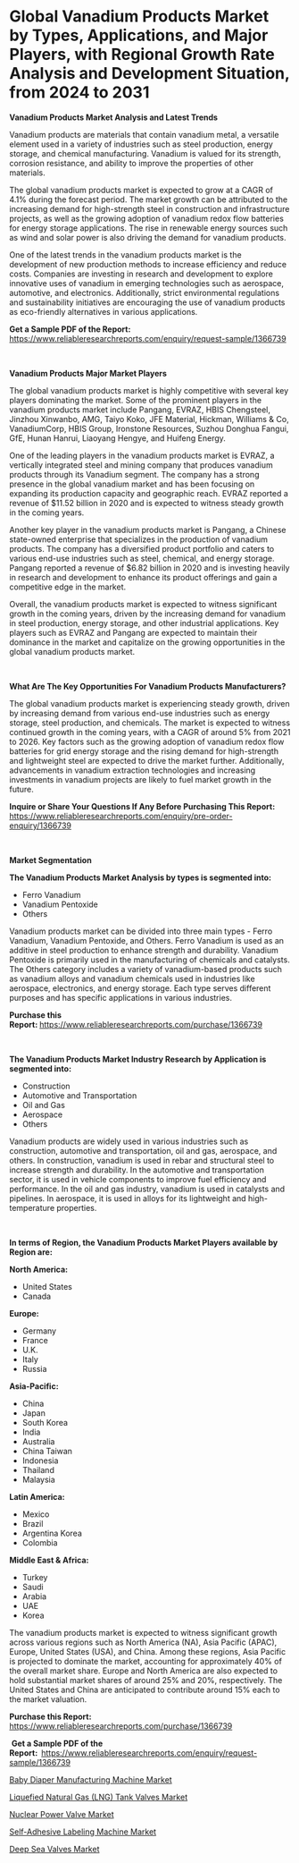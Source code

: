 <p><h1>Global Vanadium Products Market by Types, Applications, and Major Players, with Regional Growth Rate Analysis and Development Situation, from 2024 to 2031</h1></p><p><strong>Vanadium Products Market Analysis and Latest Trends</strong></p>
<p><p>Vanadium products are materials that contain vanadium metal, a versatile element used in a variety of industries such as steel production, energy storage, and chemical manufacturing. Vanadium is valued for its strength, corrosion resistance, and ability to improve the properties of other materials.</p><p>The global vanadium products market is expected to grow at a CAGR of 4.1% during the forecast period. The market growth can be attributed to the increasing demand for high-strength steel in construction and infrastructure projects, as well as the growing adoption of vanadium redox flow batteries for energy storage applications. The rise in renewable energy sources such as wind and solar power is also driving the demand for vanadium products.</p><p>One of the latest trends in the vanadium products market is the development of new production methods to increase efficiency and reduce costs. Companies are investing in research and development to explore innovative uses of vanadium in emerging technologies such as aerospace, automotive, and electronics. Additionally, strict environmental regulations and sustainability initiatives are encouraging the use of vanadium products as eco-friendly alternatives in various applications.</p></p>
<p><strong>Get a Sample PDF of the Report:&nbsp;</strong> <a href="https://www.reliableresearchreports.com/enquiry/request-sample/1366739">https://www.reliableresearchreports.com/enquiry/request-sample/1366739</a></p>
<p>&nbsp;</p>
<p><strong>Vanadium Products Major Market Players</strong></p>
<p><p>The global vanadium products market is highly competitive with several key players dominating the market. Some of the prominent players in the vanadium products market include Pangang, EVRAZ, HBIS Chengsteel, Jinzhou Xinwanbo, AMG, Taiyo Koko, JFE Material, Hickman, Williams & Co, VanadiumCorp, HBIS Group, Ironstone Resources, Suzhou Donghua Fangui, GfE, Hunan Hanrui, Liaoyang Hengye, and Huifeng Energy.</p><p>One of the leading players in the vanadium products market is EVRAZ, a vertically integrated steel and mining company that produces vanadium products through its Vanadium segment. The company has a strong presence in the global vanadium market and has been focusing on expanding its production capacity and geographic reach. EVRAZ reported a revenue of $11.52 billion in 2020 and is expected to witness steady growth in the coming years.</p><p>Another key player in the vanadium products market is Pangang, a Chinese state-owned enterprise that specializes in the production of vanadium products. The company has a diversified product portfolio and caters to various end-use industries such as steel, chemical, and energy storage. Pangang reported a revenue of $6.82 billion in 2020 and is investing heavily in research and development to enhance its product offerings and gain a competitive edge in the market.</p><p>Overall, the vanadium products market is expected to witness significant growth in the coming years, driven by the increasing demand for vanadium in steel production, energy storage, and other industrial applications. Key players such as EVRAZ and Pangang are expected to maintain their dominance in the market and capitalize on the growing opportunities in the global vanadium products market.</p></p>
<p>&nbsp;</p>
<p><strong>What Are The Key Opportunities For Vanadium Products Manufacturers?</strong></p>
<p><p>The global vanadium products market is experiencing steady growth, driven by increasing demand from various end-use industries such as energy storage, steel production, and chemicals. The market is expected to witness continued growth in the coming years, with a CAGR of around 5% from 2021 to 2026. Key factors such as the growing adoption of vanadium redox flow batteries for grid energy storage and the rising demand for high-strength and lightweight steel are expected to drive the market further. Additionally, advancements in vanadium extraction technologies and increasing investments in vanadium projects are likely to fuel market growth in the future.</p></p>
<p><strong>Inquire or Share Your Questions If Any Before Purchasing This Report:</strong> <a href="https://www.reliableresearchreports.com/enquiry/pre-order-enquiry/1366739">https://www.reliableresearchreports.com/enquiry/pre-order-enquiry/1366739</a></p>
<p>&nbsp;</p>
<p><strong>Market Segmentation</strong></p>
<p><strong>The Vanadium Products Market Analysis by types is segmented into:</strong></p>
<p><ul><li>Ferro Vanadium</li><li>Vanadium Pentoxide</li><li>Others</li></ul></p>
<p><p>Vanadium products market can be divided into three main types - Ferro Vanadium, Vanadium Pentoxide, and Others. Ferro Vanadium is used as an additive in steel production to enhance strength and durability. Vanadium Pentoxide is primarily used in the manufacturing of chemicals and catalysts. The Others category includes a variety of vanadium-based products such as vanadium alloys and vanadium chemicals used in industries like aerospace, electronics, and energy storage. Each type serves different purposes and has specific applications in various industries.</p></p>
<p><strong>Purchase this Report:&nbsp;</strong><a href="https://www.reliableresearchreports.com/purchase/1366739">https://www.reliableresearchreports.com/purchase/1366739</a></p>
<p>&nbsp;</p>
<p><strong>The Vanadium Products Market Industry Research by Application is segmented into:</strong></p>
<p><ul><li>Construction</li><li>Automotive and Transportation</li><li>Oil and Gas</li><li>Aerospace</li><li>Others</li></ul></p>
<p><p>Vanadium products are widely used in various industries such as construction, automotive and transportation, oil and gas, aerospace, and others. In construction, vanadium is used in rebar and structural steel to increase strength and durability. In the automotive and transportation sector, it is used in vehicle components to improve fuel efficiency and performance. In the oil and gas industry, vanadium is used in catalysts and pipelines. In aerospace, it is used in alloys for its lightweight and high-temperature properties.</p></p>
<p>&nbsp;</p>
<p><strong>In terms of Region, the Vanadium Products Market Players available by Region are:</strong></p>
<p>
    <p> <strong> North America: </strong>
        <ul>
            <li>United States</li>
            <li>Canada</li>
        </ul>
        </p> 
    <p> <strong> Europe: </strong>
        <ul>
            <li>Germany</li>
            <li>France</li>
            <li>U.K.</li>
            <li>Italy</li>
            <li>Russia</li>
        </ul>
        </p> 
    <p> <strong> Asia-Pacific: </strong>
        <ul>
            <li>China</li>
            <li>Japan</li>
            <li>South Korea</li>
            <li>India</li>
            <li>Australia</li>
            <li>China Taiwan</li>
            <li>Indonesia</li>
            <li>Thailand</li>
            <li>Malaysia</li>
        </ul>
        </p> 
    <p> <strong> Latin America: </strong>
        <ul>
            <li>Mexico</li>
            <li>Brazil</li>
            <li>Argentina Korea</li>
            <li>Colombia</li>
        </ul>
        </p> 
    <p> <strong> Middle East & Africa: </strong>
        <ul>
            <li>Turkey</li>
            <li>Saudi</li>
            <li>Arabia</li>
            <li>UAE</li>
            <li>Korea</li>
        </ul>
    </p>
    </p>
<p><p>The vanadium products market is expected to witness significant growth across various regions such as North America (NA), Asia Pacific (APAC), Europe, United States (USA), and China. Among these regions, Asia Pacific is projected to dominate the market, accounting for approximately 40% of the overall market share. Europe and North America are also expected to hold substantial market shares of around 25% and 20%, respectively. The United States and China are anticipated to contribute around 15% each to the market valuation.</p></p>
<p><strong>Purchase this Report: </strong><a href="https://www.reliableresearchreports.com/purchase/1366739">https://www.reliableresearchreports.com/purchase/1366739</a></p>
<p>&nbsp;<strong>Get a Sample PDF of the Report:&nbsp;&nbsp;</strong><a href="https://www.reliableresearchreports.com/enquiry/request-sample/1366739">https://www.reliableresearchreports.com/enquiry/request-sample/1366739</a></p>
<p><strong></strong></p>
<p><p><a href="https://medium.com/@minnieebert2827/analyzing-baby-diaper-manufacturing-machine-market-global-industry-perspective-and-forecast-2024-fe12fb23306d">Baby Diaper Manufacturing Machine Market</a></p><p><a href="https://medium.com/@margaretlee84/liquefied-natural-gas-lng-tank-valves-market-size-cagr-trends-2024-2030-b29947b835ce">Liquefied Natural Gas (LNG) Tank Valves Market</a></p><p><a href="https://medium.com/@scanw41036/nuclear-power-valve-market-analysis-its-cagr-market-segmentation-and-global-industry-overview-0e386e0f2ef0">Nuclear Power Valve Market</a></p><p><a href="https://medium.com/@scanw41036/self-adhesive-labeling-machine-market-the-key-to-successful-business-strategy-forecast-till-2031-a2245e5bb016">Self-Adhesive Labeling Machine Market</a></p><p><a href="https://medium.com/@margaretlee84/deep-sea-valves-market-analysis-its-cagr-market-segmentation-and-global-industry-overview-2fff82df0bcc">Deep Sea Valves Market</a></p></p>